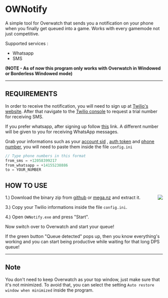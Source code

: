 # OWNotify

A simple tool for Overwatch that sends you a notification on your phone when you finally get queued into a game. Works with every gamemode not just competitive.

Supported services :

- Whatsapp
- SMS

**(NOTE - As of now this program only works with Overwatch in Windowed or Borderless Windowed mode)**

---

## REQUIREMENTS

In order to receive the notification, you will need to sign up at [Twilio's website](https://www.twilio.com/try-twilio). After that navigate to the [Twilio console](https://www.twilio.com/console) to request a trial number for receiving SMS.

<!-- <img align="right" src="https://i.postimg.cc/85dpc4rQ/console.png" height=250> -->

If you prefer whatsapp, after signing up follow [this](https://www.twilio.com/console/sms/whatsapp/learn) link. A different number will be given to you for receiving WhatsApp messages.

Grab your informations such as your <u>account sid</u> , <u>auth token</u> and <u>phone number</u>, you will need to paste them inside the file `config.ini`


```c
// Type phone numbers in this format
from_sms = +12058399217
from_whatsapp = +14155238886
to = YOUR_NUMBER
```

## HOW TO USE

>><img align="right" src="https://i.postimg.cc/g0FrdtxH/demo.png">

1.) Download the binary zip from [github](https://github.com/crownium/OWNotify/releases/download/v0.3/OWNotify.zip) or [mega.nz](https://mega.nz/file/bOom1BaT#EXGxjJz1EhmzqvMjRdNaSHPepuh88HkQi__5IMGXUNk) and extract it.

3.) Copy your Twilio informations inside the file `config.ini`.

4.) Open `OWNotify.exe` and press "Start".

Now switch over to Overwatch and start your queue!

If the green button "Queue detected" pops up, then you know everything's working and you can start being productive while waiting for that long DPS queue!

---

## Note

You don't need to keep Overwatch as your top window, just make sure that it's not minimized. To avoid that, you can select the setting `Auto restore window when minimized` inside the program.
